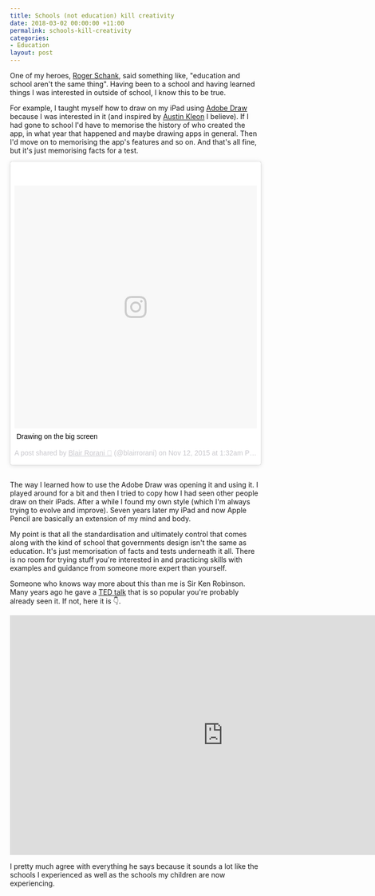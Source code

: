 ```yaml
---
title: Schools (not education) kill creativity
date: 2018-03-02 00:00:00 +11:00
permalink: schools-kill-creativity
categories:
- Education
layout: post
---
```


One of my heroes, [Roger Schank](http://www.rogerschank.com), said something like, "education and school aren't the same thing". Having been to a school and having learned things I was interested in outside of school, I know this to be true.

For example, I taught myself how to draw on my iPad using [Adobe Draw](https://www.adobe.com/au/products/draw.html) because I was interested in it (and inspired by [Austin Kleon](http://austinkleon.com) I believe). If I had gone to school I'd have to memorise the history of who created the app, in what year that happened and maybe drawing apps in general. Then I'd move on to memorising  the app's features and so on. And that's all fine, but it's just memorising facts for a test.

<blockquote class="instagram-media" data-instgrm-captioned data-instgrm-permalink="https://www.instagram.com/p/9-tdK5I9nv/" data-instgrm-version="8" style=" background:#FFF; border:0; border-radius:3px; box-shadow:0 0 1px 0 rgba(0,0,0,0.5),0 1px 10px 0 rgba(0,0,0,0.15); margin: 1px; max-width:658px; padding:0; width:99.375%; width:-webkit-calc(100% - 2px); width:calc(100% - 2px);"><div style="padding:8px;"> <div style=" background:#F8F8F8; line-height:0; margin-top:40px; padding:50.0% 0; text-align:center; width:100%;"> <div style=" background:url(data:image/png;base64,iVBORw0KGgoAAAANSUhEUgAAACwAAAAsCAMAAAApWqozAAAABGdBTUEAALGPC/xhBQAAAAFzUkdCAK7OHOkAAAAMUExURczMzPf399fX1+bm5mzY9AMAAADiSURBVDjLvZXbEsMgCES5/P8/t9FuRVCRmU73JWlzosgSIIZURCjo/ad+EQJJB4Hv8BFt+IDpQoCx1wjOSBFhh2XssxEIYn3ulI/6MNReE07UIWJEv8UEOWDS88LY97kqyTliJKKtuYBbruAyVh5wOHiXmpi5we58Ek028czwyuQdLKPG1Bkb4NnM+VeAnfHqn1k4+GPT6uGQcvu2h2OVuIf/gWUFyy8OWEpdyZSa3aVCqpVoVvzZZ2VTnn2wU8qzVjDDetO90GSy9mVLqtgYSy231MxrY6I2gGqjrTY0L8fxCxfCBbhWrsYYAAAAAElFTkSuQmCC); display:block; height:44px; margin:0 auto -44px; position:relative; top:-22px; width:44px;"></div></div> <p style=" margin:8px 0 0 0; padding:0 4px;"> <a href="https://www.instagram.com/p/9-tdK5I9nv/" style="color:#000; font-family:Arial,sans-serif; font-size:14px; font-style:normal; font-weight:normal; line-height:17px; text-decoration:none; word-wrap:break-word;">Drawing on the big screen</a></p> <p style=" color:#c9c8cd; font-family:Arial,sans-serif; font-size:14px; line-height:17px; margin-bottom:0; margin-top:8px; overflow:hidden; padding:8px 0 7px; text-align:center; text-overflow:ellipsis; white-space:nowrap;">A post shared by <a href="https://www.instagram.com/blairrorani/" style=" color:#c9c8cd; font-family:Arial,sans-serif; font-size:14px; font-style:normal; font-weight:normal; line-height:17px;"> Blair Rorani 🥝</a> (@blairrorani) on <time style=" font-family:Arial,sans-serif; font-size:14px; line-height:17px;" datetime="2015-11-12T09:32:10+00:00">Nov 12, 2015 at 1:32am PST</time></p></div>
</blockquote>
<script async defer src="//www.instagram.com/embed.js"></script>

<br />The way I learned how to use the Adobe Draw was opening it and using it. I played around for a bit and then I tried to copy how I had seen other people draw on their iPads. After a while I found my own style (which I'm always trying to evolve and improve). Seven years later my iPad and now Apple Pencil are basically an extension of my mind and body.

My point is that all the standardisation and ultimately control   that comes along with the kind of school that governments design isn't the same as education. It's just memorisation of facts and tests underneath it all. There is no room for trying stuff you're interested in and practicing skills with examples and guidance from someone more expert than yourself.

Someone who knows way more about this than me is Sir Ken Robinson. Many years ago he gave a [TED talk](https://www.ted.com/talks/ken_robinson_says_schools_kill_creativity) that is so popular you're probably already seen it. If not, here it is 👇.

<iframe src="https://embed.ted.com/talks/ken_robinson_says_schools_kill_creativity" width="854" height="480" frameborder="0" scrolling="no" allowfullscreen></iframe>

I pretty much agree with everything he says because it sounds a lot like the schools I experienced as well as the schools my children are now experiencing.
